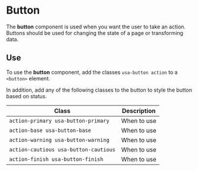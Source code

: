 
# Button

The **button** component is used when you want the user to take an
action. Buttons should be used for changing the state of a page or transforming
data.

## Use

To use the **button** component, add the classes `usa-button action` to a
`<button>` element.

In addition, add any of the following classes to the button to style the button
based on status.

| Class   | Description |
| ------   | -----------|
| `action-primary usa-button-primary` | When to use |
| `action-base usa-button-base`       | When to use |
| `action-warning usa-button-warning`  | When to use |
| `action-cautious usa-button-cautious`    | When to use |
| `action-finish usa-button-finish`    | When to use |

